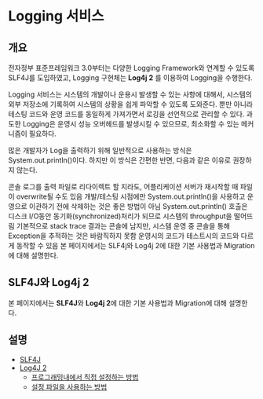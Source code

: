 # Logging 서비스

## 개요

전자정부 표준프레임워크 3.0부터는 다양한 Logging Framework와 연계할 수 있도록 SLF4J를 도입하였고,
Logging 구현체는 **Log4j 2** 를 이용하여 Logging을 수행한다.

Logging 서비스는 시스템의 개발이나 운용시 발생할 수 있는 사항에 대해서,
시스템의 외부 저장소에 기록하여 시스템의 상황을 쉽게 파악할 수 있도록 도와준다.
뿐만 아니라 테스팅 코드와 운영 코드를 동일하게 가져가면서 로깅을 선언적으로 관리할 수 있다.
과도한 Logging은 운영시 성능 오버헤드를 발생시킬 수 있으므로, 최소화할 수 있는 메커니즘이 필요하다.

많은 개발자가 Log을 출력하기 위해 일반적으로 사용하는 방식은 System.out.println()이다.
하지만 이 방식은 간편한 반면, 다음과 같은 이유로 권장하지 않는다.

콘솔 로그를 출력 파일로 리다이렉트 할 지라도, 어플리케이션 서버가 재시작할 때 파일이 overwrite될 수도 있음
개발/테스팅 시점에만 System.out.println()을 사용하고 운영으로 이관하기 전에 삭제하는 것은 좋은 방법이 아님
System.out.println() 호출은 디스크 I/O동안 동기화(synchronized)처리가 되므로 시스템의 throughput을 떨어뜨림
기본적으로 stack trace 결과는 콘솔에 남지만, 시스템 운영 중 콘솔을 통해 Exception을 추적하는 것은 바람직하지 못함
운영시의 코드가 테스트시의 코드와 다르게 동작할 수 있음
본 페이지에서는 SLF4j와 Log4j 2에 대한 기본 사용법과 Migration에 대해 설명한다.

## SLF4J와 Log4j 2
본 페이지에서는 **SLF4J**와 **Log4j 2**에 대한 기본 사용법과 Migration에 대해 설명한다.

## 설명

* [SLF4J](./slf4j.md)
* [Log4J 2](./log4j2.md)
  * [프로그래밍내에서 직접 설정하는 방법](./log4j2-program.md)
  * [설정 파일을 사용하는 방법](./log4j2-config.md)